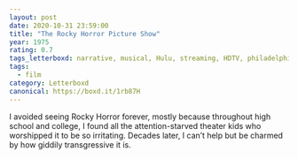 ```yaml
---
layout: post 
date: 2020-10-31 23:59:00
title: "The Rocky Horror Picture Show"
year: 1975
rating: 0.7
tags_letterboxd: narrative, musical, Hulu, streaming, HDTV, philadelphia, leah, Robt
tags:
  - film
category: Letterboxd
canonical: https://boxd.it/1rb87H
---
```


I avoided seeing Rocky Horror forever, mostly because throughout high school and college, I found all the attention-starved theater kids who worshipped it to be so irritating. Decades later, I can’t help but be charmed by how giddily transgressive it is.